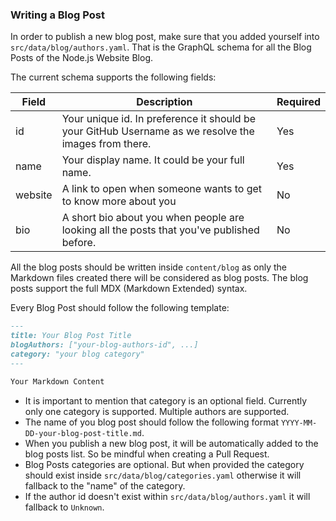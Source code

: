 ### Writing a Blog Post

In order to publish a new blog post, make sure that you added yourself into `src/data/blog/authors.yaml`. That is the GraphQL schema for all the Blog Posts of the Node.js Website Blog.

The current schema supports the following fields:

| Field   | Description                                                                                          | Required |
| ------- | ---------------------------------------------------------------------------------------------------- | -------- |
| id      | Your unique id. In preference it should be your GitHub Username as we resolve the images from there. | Yes      |
| name    | Your display name. It could be your full name.                                                       | Yes      |
| website | A link to open when someone wants to get to know more about you                                      | No       |
| bio     | A short bio about you when people are looking all the posts that you've published before.            | No       |

All the blog posts should be written inside `content/blog` as only the Markdown files created there will be considered as blog posts. The blog posts support the full MDX (Markdown Extended) syntax.

Every Blog Post should follow the following template:

```markdown
---
title: Your Blog Post Title
blogAuthors: ["your-blog-authors-id", ...]
category: "your blog category"
---

Your Markdown Content
```

* It is important to mention that category is an optional field. Currently only one category is supported. Multiple authors are supported.
* The name of you blog post should follow the following format `YYYY-MM-DD-your-blog-post-title.md`.
* When you publish a new blog post, it will be automatically added to the blog posts list. So be mindful when creating a Pull Request.
* Blog Posts categories are optional. But when provided the category should exist inside `src/data/blog/categories.yaml` otherwise it will fallback to the "name" of the category.
* If the author id doesn't exist within `src/data/blog/authors.yaml` it will fallback to `Unknown`.
